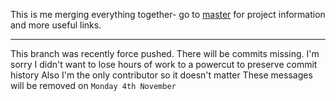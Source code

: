 This is me merging everything together- go to [master](https://github.com/dkantereivin/programming-discord-bot) for project information and more useful links.
____
This branch was recently force pushed. There will be commits missing. I'm sorry I didn't want to lose hours of work to a powercut to preserve commit history
Also I'm the only contributor so it doesn't matter
These messages will be removed on `Monday 4th November`
